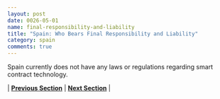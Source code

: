 ```yaml
---
layout: post
date: 0026-05-01
name: final-responsibility-and-liability
title: "Spain: Who Bears Final Responsibility and Liability"
category: spain
comments: true
---
```

Spain currently does not have any laws or regulations regarding smart contract technology. 



| **[Previous Section]( https://neo-project.github.io/global-blockchain-compliance-hub//spain/spain-privacy-and-data-protection.html)** | **[Next Section]( https://neo-project.github.io/global-blockchain-compliance-hub//spain/spain-smart-contracts.html)** |
